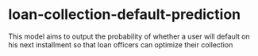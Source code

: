 # loan-collection-default-prediction
This model aims to output the probability of whether a user will default on his next installment so that loan officers can optimize their collection
